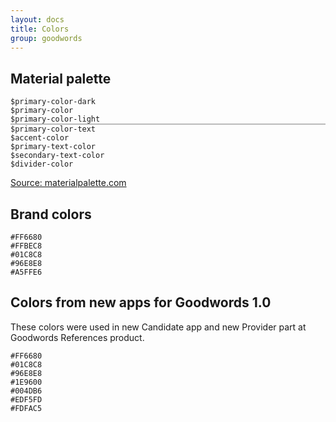 ```yaml
---
layout: docs
title: Colors
group: goodwords
---
```


## Material palette

<div class="row m-t-md">
    <div class="col-sm-6 col-lg-4 text-center m-b-md">
        <div class="color-sample m-b" style="background:#00796B;"></div>
        <code>$primary-color-dark</code>
    </div>
    <div class="col-sm-6 col-lg-4 text-center m-b-md">
        <div class="color-sample m-b" style="background:#009688;"></div>
        <code>$primary-color</code>
    </div>
    <div class="col-sm-6 col-lg-4 text-center m-b-md">
        <div class="color-sample m-b" style="background:#B2DFDB;"></div>
        <code>$primary-color-light</code>
    </div>
    <div class="col-sm-6 col-lg-4 text-center m-b-md">
        <div class="color-sample m-b" style="background:#FFFFFF; border:1px solid #BBB;"></div>
        <code>$primary-color-text</code>
    </div>
    <div class="col-sm-6 col-lg-4 text-center m-b-md">
        <div class="color-sample m-b" style="background:#FF4081;"></div>
        <code>$accent-color</code>
    </div>
    <div class="col-sm-6 col-lg-4 text-center m-b-md">
        <div class="color-sample m-b" style="background:#212121;"></div>
        <code>$primary-text-color</code>
    </div>
    <div class="col-sm-6 col-lg-4 text-center m-b-md">
        <div class="color-sample m-b" style="background:#727272;"></div>
        <code>$secondary-text-color</code>
    </div>
    <div class="col-sm-6 col-lg-4 text-center m-b-md">
        <div class="color-sample m-b" style="background:#B6B6B6;"></div>
        <code>$divider-color</code>
    </div>
</div>

[Source: materialpalette.com](http://www.materialpalette.com/teal/pink)

## Brand colors

<div class="row m-t-md">
    <div class="col-sm-6 col-lg-4 text-center m-b-md">
        <div class="color-sample m-b" style="background:#FF6680;"></div>
        <code>#FF6680</code>
    </div>
    <div class="col-sm-6 col-lg-4 text-center m-b-md">
        <div class="color-sample m-b" style="background:#FFBEC8;"></div>
        <code>#FFBEC8</code>
    </div>
    <div class="col-sm-6 col-lg-4 text-center m-b-md">
        <div class="color-sample m-b" style="background:#01C8C8;"></div>
        <code>#01C8C8</code>
    </div>
    <div class="col-sm-6 col-lg-4 text-center m-b-md">
        <div class="color-sample m-b" style="background:#96E8E8;"></div>
        <code>#96E8E8</code>
    </div>
    <div class="col-sm-6 col-lg-4 text-center m-b-md">
        <div class="color-sample m-b" style="background:#A5FFE6;"></div>
        <code>#A5FFE6</code>
    </div>
</div>


## Colors from new apps for Goodwords 1.0

These colors were used in new Candidate app and new Provider part at Goodwords References product.

<div class="row m-t-md">
    <div class="col-sm-6 col-lg-4 text-center m-b-md">
        <div class="color-sample m-b" style="background:#FF6680;"></div>
        <code>#FF6680</code>
    </div>
    <div class="col-sm-6 col-lg-4 text-center m-b-md">
        <div class="color-sample m-b" style="background:#01C8C8;"></div>
        <code>#01C8C8</code>
    </div>
    <div class="col-sm-6 col-lg-4 text-center m-b-md">
        <div class="color-sample m-b" style="background:#96E8E8;"></div>
        <code>#96E8E8</code>
    </div>
    <div class="col-sm-6 col-lg-4 text-center m-b-md">
        <div class="color-sample m-b" style="background:#1E9600;"></div>
        <code>#1E9600</code>
    </div>
    <div class="col-sm-6 col-lg-4 text-center m-b-md">
        <div class="color-sample m-b" style="background:#004DB6;"></div>
        <code>#004DB6</code>
    </div>
    <div class="col-sm-6 col-lg-4 text-center m-b-md">
        <div class="color-sample m-b" style="background:#EDF5FD;"></div>
        <code>#EDF5FD</code>
    </div>
    <div class="col-sm-6 col-lg-4 text-center m-b-md">
        <div class="color-sample m-b" style="background:#FDFAC5;"></div>
        <code>#FDFAC5</code>
    </div>
</div>
